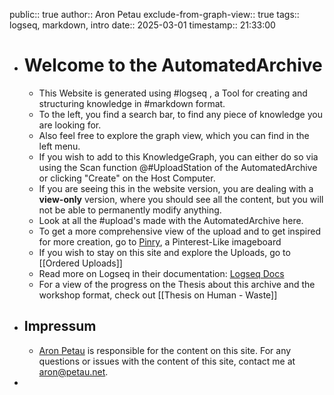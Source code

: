 public:: true
author:: Aron Petau
exclude-from-graph-view:: true
tags:: logseq, markdown, intro
date:: 2025-03-01
timestamp:: 21:33:00

- # Welcome to the AutomatedArchive
	- This Website is generated using #logseq , a Tool for creating and structuring knowledge in #markdown format.
	- To the left, you find a search bar, to find any piece of knowledge you are looking for.
	- Also feel free to explore the graph view, which you can find in the left menu.
	- If you wish to add to this KnowledgeGraph, you can either do so via using the Scan function @#UploadStation of the AutomatedArchive or clicking "Create" on the Host Computer.
	- If you are seeing this in the website version, you are dealing with a **view-only** version, where you should see all the content, but you will not be able to permanently modify anything.
	- Look at all the #upload's made with the AutomatedArchive here.
	- To get a more comprehensive view of the upload and to get inspired for more creation, go to [Pinry](https://pinry.petau.net), a Pinterest-Like imageboard
	- If you wish to stay on this site and explore the Uploads, go to [[Ordered Uploads]]
	- Read more on Logseq in their documentation: [Logseq Docs](https://docs.logseq.com/#/page/contents)
	- For a view of the progress on the Thesis about this archive and the workshop format, check out [[Thesis on Human - Waste]]
- ## Impressum
	- [Aron Petau](https://aron.petau.net) is responsible for the content on this site. For any questions or issues with the content of this site, contact me at [aron@petau.net](mailto:aron@petau.net).
-